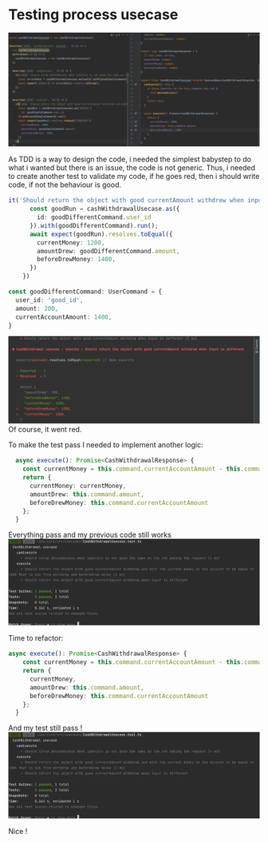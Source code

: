 # Testing process usecase

![](assets/etat_withdraw_tdd.png)

As TDD is a way to design the code, i needed the simplest babystep to do what i wanted but there is an issue, the code is not generic.
Thus, i needed to create another test to validate my code, if he goes red, then i should write code, if not the behaviour is good.

```ts
it('Should return the object with good currentAmount withdrew when input is different', async () => {
      const goodRun = cashWithdrawalUsecase.as({
        id: goodDifferentCommand.user_id
      }).with(goodDifferentCommand).run();
      await expect(goodRun).resolves.toEqual({
        currentMoney: 1200,
        amountDrew: goodDifferentCommand.amount,
        beforeDrewMoney: 1400,
      })
    })
```

```ts
const goodDifferentCommand: UserCommand = {
  user_id: 'good_id',
  amount: 200,
  currentAccountAmount: 1400,
}
```

![](assets/step_to_validate.png)
Of course, it went red.

To make the test pass I needed to implement another logic:
```ts
  async execute(): Promise<CashWithdrawalResponse> {
    const currentMoney = this.command.currentAccountAmount - this.command.amount
    return {
      currentMoney: currentMoney,
      amountDrew: this.command.amount,
      beforeDrewMoney: this.command.currentAccountAmount
    };
  }
```
Everything pass and my previous code still works
![](assets/nice.png)

Time to refactor:

```ts
async execute(): Promise<CashWithdrawalResponse> {
    const currentMoney = this.command.currentAccountAmount - this.command.amount;
    return {
      currentMoney,
      amountDrew: this.command.amount,
      beforeDrewMoney: this.command.currentAccountAmount
    };
  }
```

And my test still pass !
![](assets/nice.png)

Nice !


